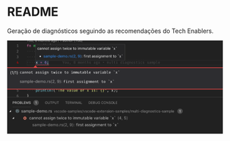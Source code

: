 # README

Geração de diagnósticos seguindo as recomendações do Tech Enablers.

![Multi Diagnostics](./resources/diagnostic-related-info.png)
